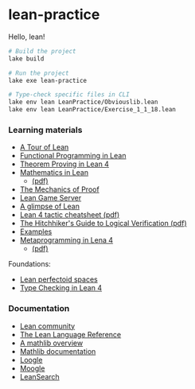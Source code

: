 lean-practice
========
Hello, lean!

```bash
# Build the project
lake build

# Run the project
lake exe lean-practice

# Type-check specific files in CLI
lake env lean LeanPractice/Obviouslib.lean
lake env lean LeanPractice/Exercise_1_1_18.lean
```

### Learning materials
- [A Tour of Lean](https://lean-lang.org/documentation/tour/)
- [Functional Programming in Lean](https://lean-lang.org/functional_programming_in_lean/)
- [Theorem Proving in Lean 4](https://lean-lang.org/theorem_proving_in_lean4/)
- [Mathematics in Lean](https://leanprover-community.github.io/mathematics_in_lean/)
  - [(pdf)](https://leanprover-community.github.io/mathematics_in_lean/mathematics_in_lean.pdf)
- [The Mechanics of Proof](https://hrmacbeth.github.io/math2001/)
- [Lean Game Server](https://adam.math.hhu.de/)
- [A glimpse of Lean](https://github.com/PatrickMassot/GlimpseOfLean)
- [Lean 4 tactic cheatsheet (pdf)](https://leanprover-community.github.io/papers/lean-tactics.pdf)
- [The Hitchhiker's Guide to Logical Verification (pdf)](https://rawcdn.githack.com/blanchette/logical_verification_2023/0b9ca22d/hitchhikers_guide_tablet.pdf)
- [Examples](https://lean-lang.org/documentation/#:~:text=functions%20and%20types.-,Examples,-Palindromes)
- [Metaprogramming in Lena 4](https://leanprover-community.github.io/lean4-metaprogramming-book/)
  - [(pdf)](https://github.com/leanprover-community/lean4-metaprogramming-book/releases/download/latest/Metaprogramming.in.Lean.4.pdf)

Foundations:

- [Lean perfectoid spaces](https://leanprover-community.github.io/lean-perfectoid-spaces/type_theory.html)
- [Type Checking in Lean 4](https://ammkrn.github.io/type_checking_in_lean4/)

### Documentation
- [Lean community](https://leanprover-community.github.io/)
- [The Lean Language Reference](https://lean-lang.org/doc/reference/latest/)
- [A mathlib overview](https://leanprover-community.github.io/mathlib-overview.html)
- [Mathlib documentation](https://leanprover-community.github.io/mathlib4_docs/)
- [Loogle](https://loogle.lean-lang.org/)
- [Moogle](https://www.moogle.ai/)
- [LeanSearch](https://leansearch.net/)
